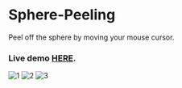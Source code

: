 # Sphere-Peeling
Peel off the sphere by moving your mouse cursor.
### Live demo [HERE](https://arturbien.github.io/Sphere-Peeling/). 

![1](https://user-images.githubusercontent.com/28541613/37874251-17846234-302c-11e8-81f4-abbcf3e3bf6a.png)
![2](https://user-images.githubusercontent.com/28541613/37874253-196ddaa8-302c-11e8-8700-5b51cec656bb.png)
![3](https://user-images.githubusercontent.com/28541613/37874255-1acfa03e-302c-11e8-8cd8-fe4fff4a1254.png)
